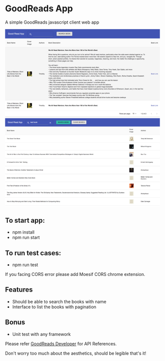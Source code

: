 # GoodReads App
A simple GoodReads javascript client web app

![App Screenshot book list](/goodreads-app/images/booklist.png?raw=true)
![App Screenshot search book list](/goodreads-app/images/searchlist.png?raw=true)

## To start app:
* npm install
* npm run start

## To run test cases:
* npm run test

If you facing CORS error please add Moesif CORS chrome extension.

## Features
* Should be able to search the books with name
* Interface to list the books with pagination

## Bonus
* Unit test with any framework

Please refer [GoodReads Developer](https://www.goodreads.com/api) for API References.

Don't worry too much about the aesthetics, should be legible that's it!
